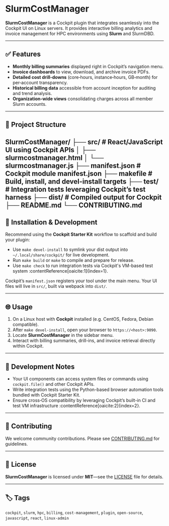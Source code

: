 # SlurmCostManager

**SlurmCostManager** is a Cockpit plugin that integrates seamlessly into the Cockpit UI on Linux servers. It provides interactive billing analytics and invoice management for HPC environments using **Slurm** and SlurmDBD.

---

## ✅ Features

- **Monthly billing summaries** displayed right in Cockpit’s navigation menu.
- **Invoice dashboards** to view, download, and archive invoice PDFs.
- **Detailed cost drill-downs** (core‑hours, instance‑hours, GB‑month) for per‑account transparency.
- **Historical billing data** accessible from account inception for auditing and trend analysis.
- **Organization-wide views** consolidating charges across all member Slurm accounts.

---

## 📁 Project Structure
SlurmCostManager/
├── src/ # React/JavaScript UI using Cockpit APIs
│ ├── slurmcostmanager.html
│ └── slurmcostmanager.js
├── manifest.json # Cockpit module manifest.json
├── makefile # Build, install, and devel-install targets
├── test/ # Integration tests leveraging Cockpit’s test harness
├── dist/ # Compiled output for Cockpit
├── README.md
└── CONTRIBUTING.md
---
## 🧰 Installation & Development

Recommend using the **Cockpit Starter Kit** workflow to scaffold and build your plugin:

- Use `make devel-install` to symlink your dist output into `~/.local/share/cockpit/` for live development.  
- Run `make build` or `make` to compile and prepare for release.  
- Use `make check` to run integration tests via Cockpit's VM-based test system :contentReference[oaicite:1]{index=1}.

Cockpit’s `manifest.json` registers your tool under the main menu. Your UI files will live in `src/`, built via webpack into `dist/`.

---

## 🌐 Usage

1. On a Linux host with **Cockpit** installed (e.g. CentOS, Fedora, Debian compatible).
2. After `make devel-install`, open your browser to `https://<host>:9090`.
3. Locate **SlurmCostManager** in the sidebar menu.
4. Interact with billing summaries, drill-ins, and invoice retrieval directly within Cockpit.

---

## 📝 Development Notes

- Your UI components can access system files or commands using `cockpit.file()` and other Cockpit APIs.
- Write integration tests using the Python-based browser automation tools bundled with Cockpit Starter Kit.
- Ensure cross‑OS compatibility by leveraging Cockpit’s built-in CI and test VM infrastructure :contentReference[oaicite:2]{index=2}.

---

## 🤝 Contributing

We welcome community contributions. Please see [CONTRIBUTING.md](CONTRIBUTING.md) for guidelines.

---

## 📄 License

**SlurmCostManager** is licensed under **MIT**—see the [LICENSE](LICENSE) file for details.

---

## 🏷️ Tags

`cockpit`, `slurm`, `hpc`, `billing`, `cost-management`, `plugin`, `open-source`, `javascript`, `react`, `linux-admin`
